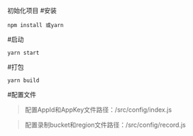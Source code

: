 初始化项目
#安装

```
npm install 或yarn
```

#启动
```
yarn start
```

#打包
```
yarn build
```

#配置文件
> 配置AppId和AppKey文件路径：/src/config/index.js

> 配置录制bucket和region文件路径：/src/config/record.js
